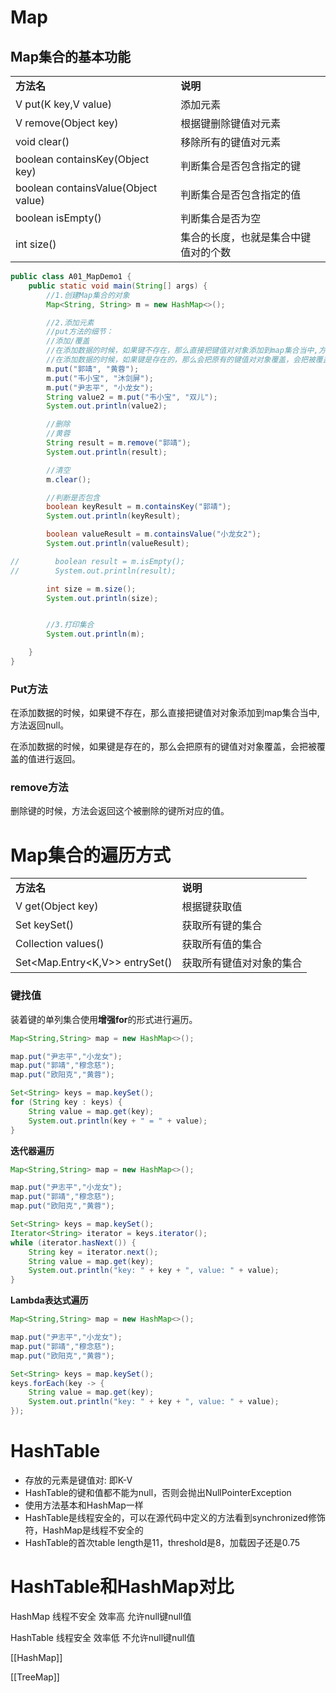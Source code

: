 # Map

## Map集合的基本功能

|   |   |
|---|---|
|**方法名**|**说明**|
|V put(K key,V value)|添加元素|
|V remove(Object key)|根据键删除键值对元素|
|void clear()|移除所有的键值对元素|
|boolean containsKey(Object key)|判断集合是否包含指定的键|
|boolean containsValue(Object value)|判断集合是否包含指定的值|
|boolean isEmpty()|判断集合是否为空|
|int size()|集合的长度，也就是集合中键值对的个数|

```Java
public class A01_MapDemo1 {
    public static void main(String[] args) {
        //1.创建Map集合的对象
        Map<String, String> m = new HashMap<>();

        //2.添加元素
        //put方法的细节：
        //添加/覆盖
        //在添加数据的时候，如果键不存在，那么直接把键值对对象添加到map集合当中,方法返回null
        //在添加数据的时候，如果键是存在的，那么会把原有的键值对对象覆盖，会把被覆盖的值进行返回。
        m.put("郭靖", "黄蓉");
        m.put("韦小宝", "沐剑屏");
        m.put("尹志平", "小龙女");
        String value2 = m.put("韦小宝", "双儿");
        System.out.println(value2);

        //删除
        //黄蓉
        String result = m.remove("郭靖");
        System.out.println(result);

        //清空
        m.clear();

        //判断是否包含
        boolean keyResult = m.containsKey("郭靖");
        System.out.println(keyResult);

        boolean valueResult = m.containsValue("小龙女2");
        System.out.println(valueResult);

//        boolean result = m.isEmpty();
//        System.out.println(result);

        int size = m.size();
        System.out.println(size);


        //3.打印集合
        System.out.println(m);

    }
}
```

### Put方法

在添加数据的时候，如果键不存在，那么直接把键值对对象添加到map集合当中,方法返回null。

在添加数据的时候，如果键是存在的，那么会把原有的键值对对象覆盖，会把被覆盖的值进行返回。

### remove方法

删除键的时候，方法会返回这个被删除的键所对应的值。

# Map集合的遍历方式

|   |   |
|---|---|
|**方法名**|**说明**|
|V get(Object key)|根据键获取值|
|Set<K> keySet()|获取所有键的集合|
|Collection<V> values()|获取所有值的集合|
|Set<Map.Entry<K,V>> entrySet()|获取所有键值对对象的集合|

### 键找值

装着键的单列集合使用**增强for**的形式进行遍历。

```Java
Map<String,String> map = new HashMap<>();

map.put("尹志平","小龙女");
map.put("郭靖","穆念慈");
map.put("欧阳克","黄蓉");

Set<String> keys = map.keySet();
for (String key : keys) {
    String value = map.get(key);
    System.out.println(key + " = " + value);
}
```

**迭代器遍历**

```Java
Map<String,String> map = new HashMap<>();

map.put("尹志平","小龙女");
map.put("郭靖","穆念慈");
map.put("欧阳克","黄蓉");

Set<String> keys = map.keySet();
Iterator<String> iterator = keys.iterator();
while (iterator.hasNext()) {
    String key = iterator.next();
    String value = map.get(key);
    System.out.println("key: " + key + ", value: " + value);
}
```

**Lambda表达式遍历**

```Java
Map<String,String> map = new HashMap<>();

map.put("尹志平","小龙女");
map.put("郭靖","穆念慈");
map.put("欧阳克","黄蓉");

Set<String> keys = map.keySet();
keys.forEach(key -> {
    String value = map.get(key);
    System.out.println("key: " + key + ", value: " + value);
});
```

# HashTable

- 存放的元素是键值对: 即K-V
- HashTable的键和值都不能为null，否则会抛出NullPointerException
- 使用方法基本和HashMap一样
- HashTable是线程安全的，可以在源代码中定义的方法看到synchronized修饰符，HashMap是线程不安全的
- HashTable的首次table length是11，threshold是8，加载因子还是0.75

# HashTable和HashMap对比

HashMap 线程不安全 效率高 允许null键null值

HashTable 线程安全 效率低 不允许null键null值

[[HashMap]]

[[TreeMap]]